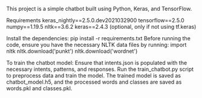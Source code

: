 This project is a simple chatbot built using Python, Keras, and TensorFlow. 

Requirements
keras_nightly==2.5.0.dev2021032900
tensorflow==2.5.0
numpy==1.19.5
nltk==3.6.2
keras==2.4.3 (optional, only if not using tf.keras)

Install the dependencies:  pip install -r requirements.txt
Before running the code, ensure you have the necessary NLTK data files by running:  import nltk
nltk.download('punkt')
nltk.download('wordnet')

To train the chatbot model:
Ensure that intents.json is populated with the necessary intents, patterns, and responses.
Run the train_chatbot.py script to preprocess data and train the model.
The trained model is saved as chatbot_model.h5, and the processed words and classes are saved as words.pkl and classes.pkl.
